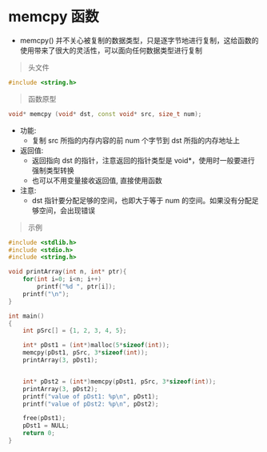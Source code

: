 
&emsp;
# memcpy 函数
- memcpy() 并不关心被复制的数据类型，只是逐字节地进行复制，这给函数的使用带来了很大的灵活性，可以面向任何数据类型进行复制
>头文件
```c++
#include <string.h>
```

>函数原型
```c++
void* memcpy (void* dst, const void* src, size_t num);
```
- 功能:
    - 复制 src 所指的内存内容的前 num 个字节到 dst 所指的内存地址上
- 返回值:
    - 返回指向 dst 的指针，注意返回的指针类型是 void*，使用时一般要进行强制类型转换
    - 也可以不用变量接收返回值, 直接使用函数
- 注意: 
    - dst 指针要分配足够的空间，也即大于等于 num 的空间。如果没有分配足够空间，会出现错误

>示例
```c++
#include <stdlib.h>
#include <stdio.h>
#include <string.h>

void printArray(int n, int* ptr){
    for(int i=0; i<n; i++)
        printf("%d ", ptr[i]);
    printf("\n");
}

int main()
{
    int pSrc[] = {1, 2, 3, 4, 5};

    int* pDst1 = (int*)malloc(5*sizeof(int));
    memcpy(pDst1, pSrc, 3*sizeof(int));
    printArray(3, pDst1);


    int* pDst2 = (int*)memcpy(pDst1, pSrc, 3*sizeof(int));
    printArray(3, pDst2);
    printf("value of pDst1: %p\n", pDst1);
    printf("value of pDst2: %p\n", pDst2);

    free(pDst1);
    pDst1 = NULL;
    return 0;
}
```
